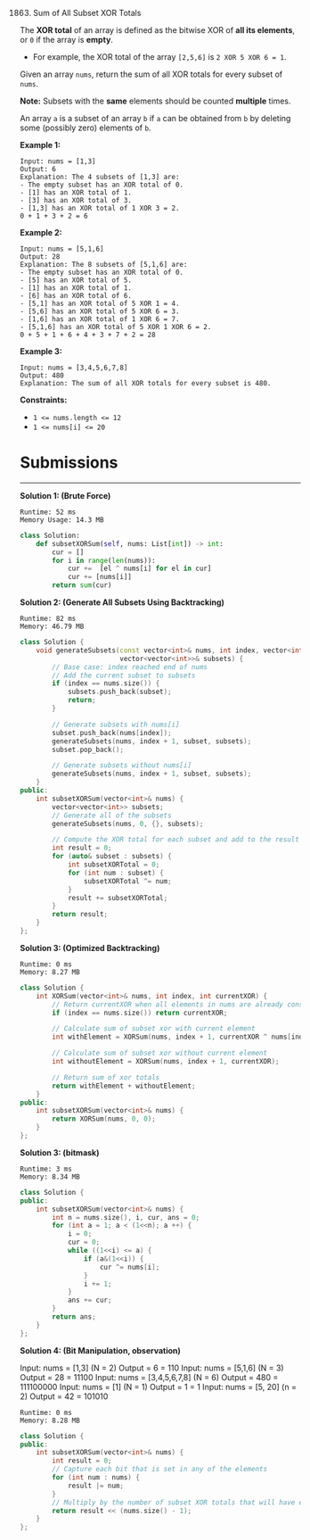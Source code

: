 1863. Sum of All Subset XOR Totals

The **XOR total** of an array is defined as the bitwise XOR of **all its elements**, or `0` if the array is **empty**.

* For example, the XOR total of the array `[2,5,6]` is `2 XOR 5 XOR 6 = 1`.

Given an array `nums`, return the sum of all XOR totals for every subset of `nums`. 

**Note:** Subsets with the **same** elements should be counted **multiple** times.

An array `a` is a subset of an array `b` if `a` can be obtained from `b` by deleting some (possibly zero) elements of `b`.

 

**Example 1:**
```
Input: nums = [1,3]
Output: 6
Explanation: The 4 subsets of [1,3] are:
- The empty subset has an XOR total of 0.
- [1] has an XOR total of 1.
- [3] has an XOR total of 3.
- [1,3] has an XOR total of 1 XOR 3 = 2.
0 + 1 + 3 + 2 = 6
```

**Example 2:**
```
Input: nums = [5,1,6]
Output: 28
Explanation: The 8 subsets of [5,1,6] are:
- The empty subset has an XOR total of 0.
- [5] has an XOR total of 5.
- [1] has an XOR total of 1.
- [6] has an XOR total of 6.
- [5,1] has an XOR total of 5 XOR 1 = 4.
- [5,6] has an XOR total of 5 XOR 6 = 3.
- [1,6] has an XOR total of 1 XOR 6 = 7.
- [5,1,6] has an XOR total of 5 XOR 1 XOR 6 = 2.
0 + 5 + 1 + 6 + 4 + 3 + 7 + 2 = 28
```

**Example 3:**
```
Input: nums = [3,4,5,6,7,8]
Output: 480
Explanation: The sum of all XOR totals for every subset is 480.
```

**Constraints:**

* `1 <= nums.length <= 12`
* `1 <= nums[i] <= 20`

# Submissions
---
**Solution 1: (Brute Force)**
```
Runtime: 52 ms
Memory Usage: 14.3 MB
```
```python
class Solution:
    def subsetXORSum(self, nums: List[int]) -> int:
        cur = []
        for i in range(len(nums)):
            cur +=  [el ^ nums[i] for el in cur]
            cur += [nums[i]]
        return sum(cur)
```

**Solution 2: (Generate All Subsets Using Backtracking)**
```
Runtime: 82 ms
Memory: 46.79 MB
```
```c++
class Solution {
    void generateSubsets(const vector<int>& nums, int index, vector<int> subset,
                         vector<vector<int>>& subsets) {
        // Base case: index reached end of nums
        // Add the current subset to subsets
        if (index == nums.size()) {
            subsets.push_back(subset);
            return;
        }

        // Generate subsets with nums[i]
        subset.push_back(nums[index]);
        generateSubsets(nums, index + 1, subset, subsets);
        subset.pop_back();

        // Generate subsets without nums[i]
        generateSubsets(nums, index + 1, subset, subsets);
    }
public:
    int subsetXORSum(vector<int>& nums) {
        vector<vector<int>> subsets;
        // Generate all of the subsets
        generateSubsets(nums, 0, {}, subsets);

        // Compute the XOR total for each subset and add to the result
        int result = 0;
        for (auto& subset : subsets) {
            int subsetXORTotal = 0;
            for (int num : subset) {
                subsetXORTotal ^= num;
            }
            result += subsetXORTotal;
        }
        return result;
    }
};
```

**Solution 3: (Optimized Backtracking)**
```
Runtime: 0 ms
Memory: 8.27 MB
```
```c++
class Solution {
    int XORSum(vector<int>& nums, int index, int currentXOR) {
        // Return currentXOR when all elements in nums are already considered
        if (index == nums.size()) return currentXOR;

        // Calculate sum of subset xor with current element
        int withElement = XORSum(nums, index + 1, currentXOR ^ nums[index]);

        // Calculate sum of subset xor without current element
        int withoutElement = XORSum(nums, index + 1, currentXOR);

        // Return sum of xor totals
        return withElement + withoutElement;
    }
public:
    int subsetXORSum(vector<int>& nums) {
        return XORSum(nums, 0, 0); 
    }
};
```

**Solution 3: (bitmask)**
```
Runtime: 3 ms
Memory: 8.34 MB
```
```c++
class Solution {
public:
    int subsetXORSum(vector<int>& nums) {
        int n = nums.size(), i, cur, ans = 0;
        for (int a = 1; a < (1<<n); a ++) {
            i = 0;
            cur = 0;
            while ((1<<i) <= a) {
                if (a&(1<<i)) {
                    cur ^= nums[i];
                }
                i += 1;
            }
            ans += cur;
        }
        return ans;
    }
};
```

**Solution 4: (Bit Manipulation, observation)**

Input: nums = [1,3] (N = 2) Output = 6 = 110
Input: nums = [5,1,6] (N = 3) Output = 28 = 11100
Input: nums = [3,4,5,6,7,8] (N = 6) Output = 480 = 111100000
Input: nums = [1] (N = 1) Output = 1 = 1
Input: nums = [5, 20] (n = 2) Output = 42 = 101010

```
Runtime: 0 ms
Memory: 8.28 MB
```
```c++
class Solution {
public:
    int subsetXORSum(vector<int>& nums) {
        int result = 0;
        // Capture each bit that is set in any of the elements
        for (int num : nums) {
            result |= num;
        }
        // Multiply by the number of subset XOR totals that will have each bit set
        return result << (nums.size() - 1); 
    }
};

```
